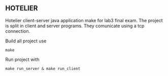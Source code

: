 ## HOTELIER
Hotelier client-server java application make for lab3 final exam. The project is split in client and server programs. They comunicate using a tcp connection.

Build all project use
```
make
```
Run project with
```
make run_server & make run_client
```
